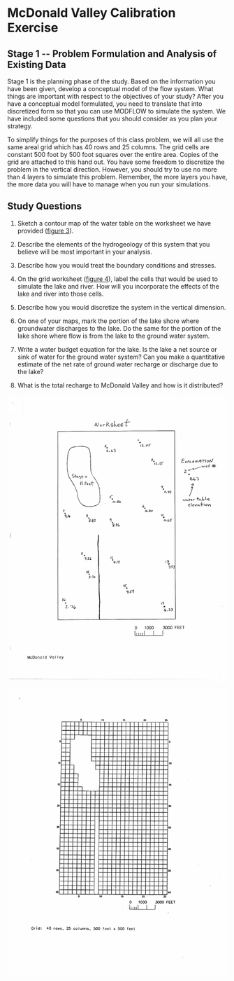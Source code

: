 # McDonald Valley Calibration Exercise

## Stage 1 -- Problem Formulation and Analysis of Existing Data
Stage 1 is the planning phase of the study. Based on the information you have been given, develop a conceptual model of the flow system. What things are important with respect to the objectives of your study? After you have a conceptual model formulated, you need to translate that into discretized form so that you can use MODFLOW to simulate the system. We have included some questions that you should consider as you plan your strategy.

To simplify things for the purposes of this class problem, we will all use the same areal grid which has 40 rows and 25 columns. The grid cells are constant 500 foot by 500 foot squares over the entire area. Copies of the grid are attached to this hand out. You have some freedom to discretize the problem in the vertical direction. However, you should try to use no more than 4 layers to simulate this problem. Remember, the more layers you have, the more data you will have to manage when you run your simulations. 

## Study Questions

1.  Sketch a contour map of the water table on the worksheet we have provided ([figure 3](./figure3.png)).

2.  Describe the elements of the hydrogeology of this system that you believe will be most important in your analysis.

3.  Describe how you would treat the boundary conditions and stresses.

4.  On the grid worksheet ([figure 4](./figure4.png)), label the cells that would be used to simulate the lake and river. How will you incorporate the effects of the lake and river into those cells.

5.  Describe how you would discretize the system in the vertical dimension.

6.  On one of your maps, mark the portion of the lake shore where groundwater discharges to the lake. Do the same for the portion of the lake shore where flow is from the lake to the ground water system.

7.  Write a water budget equation for the lake. Is the lake a net source or sink of water for the ground water system?  Can you make a quantitative estimate of the net rate of ground water recharge or discharge due to the lake?      

8.  What is the total recharge to McDonald Valley and how is it distributed?

![Figure 3](./figure3.png)

![Figure 4](./figure4.png)

